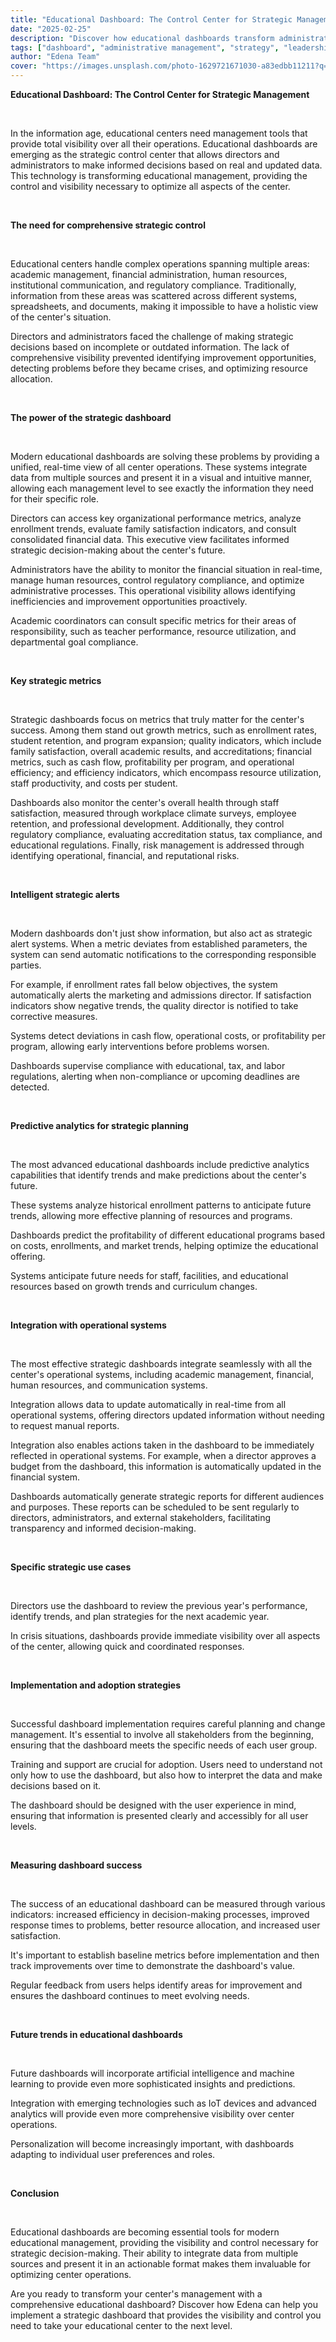 ```yaml
---
title: "Educational Dashboard: The Control Center for Strategic Management"
date: "2025-02-25"
description: "Discover how educational dashboards transform administrative management and strategic decision-making in educational centers."
tags: ["dashboard", "administrative management", "strategy", "leadership"]
author: "Edena Team"
cover: "https://images.unsplash.com/photo-1629721671030-a83edbb11211?q=80&w=1036&auto=format&fit=crop&ixlib=rb-4.1.0&ixid=M3wxMjA3fDB8MHxwaG90by1wYWdlfHx8fGVufDB8fHx8fA%3D%3D"
---
```


**Educational Dashboard: The Control Center for Strategic Management**

<br>

In the information age, educational centers need management tools that provide total visibility over all their operations. Educational dashboards are emerging as the strategic control center that allows directors and administrators to make informed decisions based on real and updated data. This technology is transforming educational management, providing the control and visibility necessary to optimize all aspects of the center.

<br>

**The need for comprehensive strategic control**

<br>

Educational centers handle complex operations spanning multiple areas: academic management, financial administration, human resources, institutional communication, and regulatory compliance. Traditionally, information from these areas was scattered across different systems, spreadsheets, and documents, making it impossible to have a holistic view of the center's situation.

Directors and administrators faced the challenge of making strategic decisions based on incomplete or outdated information. The lack of comprehensive visibility prevented identifying improvement opportunities, detecting problems before they became crises, and optimizing resource allocation.

<br>

**The power of the strategic dashboard**

<br>

Modern educational dashboards are solving these problems by providing a unified, real-time view of all center operations. These systems integrate data from multiple sources and present it in a visual and intuitive manner, allowing each management level to see exactly the information they need for their specific role.

Directors can access key organizational performance metrics, analyze enrollment trends, evaluate family satisfaction indicators, and consult consolidated financial data. This executive view facilitates informed strategic decision-making about the center's future.

Administrators have the ability to monitor the financial situation in real-time, manage human resources, control regulatory compliance, and optimize administrative processes. This operational visibility allows identifying inefficiencies and improvement opportunities proactively.

Academic coordinators can consult specific metrics for their areas of responsibility, such as teacher performance, resource utilization, and departmental goal compliance.

<br>

**Key strategic metrics**

<br>

Strategic dashboards focus on metrics that truly matter for the center's success. Among them stand out growth metrics, such as enrollment rates, student retention, and program expansion; quality indicators, which include family satisfaction, overall academic results, and accreditations; financial metrics, such as cash flow, profitability per program, and operational efficiency; and efficiency indicators, which encompass resource utilization, staff productivity, and costs per student.

Dashboards also monitor the center's overall health through staff satisfaction, measured through workplace climate surveys, employee retention, and professional development. Additionally, they control regulatory compliance, evaluating accreditation status, tax compliance, and educational regulations. Finally, risk management is addressed through identifying operational, financial, and reputational risks.

<br>

**Intelligent strategic alerts**

<br>

Modern dashboards don't just show information, but also act as strategic alert systems. When a metric deviates from established parameters, the system can send automatic notifications to the corresponding responsible parties.

For example, if enrollment rates fall below objectives, the system automatically alerts the marketing and admissions director. If satisfaction indicators show negative trends, the quality director is notified to take corrective measures.

Systems detect deviations in cash flow, operational costs, or profitability per program, allowing early interventions before problems worsen.

Dashboards supervise compliance with educational, tax, and labor regulations, alerting when non-compliance or upcoming deadlines are detected.

<br>

**Predictive analytics for strategic planning**

<br>

The most advanced educational dashboards include predictive analytics capabilities that identify trends and make predictions about the center's future.

These systems analyze historical enrollment patterns to anticipate future trends, allowing more effective planning of resources and programs.

Dashboards predict the profitability of different educational programs based on costs, enrollments, and market trends, helping optimize the educational offering.

Systems anticipate future needs for staff, facilities, and educational resources based on growth trends and curriculum changes.

<br>

**Integration with operational systems**

<br>

The most effective strategic dashboards integrate seamlessly with all the center's operational systems, including academic management, financial, human resources, and communication systems.

Integration allows data to update automatically in real-time from all operational systems, offering directors updated information without needing to request manual reports.

Integration also enables actions taken in the dashboard to be immediately reflected in operational systems. For example, when a director approves a budget from the dashboard, this information is automatically updated in the financial system.

Dashboards automatically generate strategic reports for different audiences and purposes. These reports can be scheduled to be sent regularly to directors, administrators, and external stakeholders, facilitating transparency and informed decision-making.

<br>

**Specific strategic use cases**

<br>

Directors use the dashboard to review the previous year's performance, identify trends, and plan strategies for the next academic year.

In crisis situations, dashboards provide immediate visibility over all aspects of the center, allowing quick and coordinated responses.

<br>

**Implementation and adoption strategies**

<br>

Successful dashboard implementation requires careful planning and change management. It's essential to involve all stakeholders from the beginning, ensuring that the dashboard meets the specific needs of each user group.

Training and support are crucial for adoption. Users need to understand not only how to use the dashboard, but also how to interpret the data and make decisions based on it.

The dashboard should be designed with the user experience in mind, ensuring that information is presented clearly and accessibly for all user levels.

<br>

**Measuring dashboard success**

<br>

The success of an educational dashboard can be measured through various indicators: increased efficiency in decision-making processes, improved response times to problems, better resource allocation, and increased user satisfaction.

It's important to establish baseline metrics before implementation and then track improvements over time to demonstrate the dashboard's value.

Regular feedback from users helps identify areas for improvement and ensures the dashboard continues to meet evolving needs.

<br>

**Future trends in educational dashboards**

<br>

Future dashboards will incorporate artificial intelligence and machine learning to provide even more sophisticated insights and predictions.

Integration with emerging technologies such as IoT devices and advanced analytics will provide even more comprehensive visibility over center operations.

Personalization will become increasingly important, with dashboards adapting to individual user preferences and roles.

<br>

**Conclusion**

<br>

Educational dashboards are becoming essential tools for modern educational management, providing the visibility and control necessary for strategic decision-making. Their ability to integrate data from multiple sources and present it in an actionable format makes them invaluable for optimizing center operations.

Are you ready to transform your center's management with a comprehensive educational dashboard? Discover how Edena can help you implement a strategic dashboard that provides the visibility and control you need to take your educational center to the next level.
